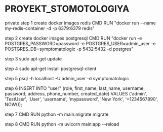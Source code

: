 # PROYEKT_STOMOTOLOGIYA
private
step 1 create docker images redis CMD RUN "docker run --name my-redis-container -d -p 6379:6379 redis"

step 2 create docker images postgresql CMD RUN "docker run -e POSTGRES_PASSWORD=password -e POSTGRES_USER=admin_user -e POSTGRES_DB=symptomatologic -p 5432:5432 -d postgres"

step 3 sudo apt-get update

step 4 sudo apt-get install postgresql-client

step 5 psql -h localhost -U admin_user -d symptomatologic

step 6 INSERT INTO "user" (role, first_name, last_name, username, password, address, phone_number, created_date)
VALUES ('admin', 'TestUser', 'User', 'username', 'mypassword', 'New York', '+1234567890', NOW());

step 7 CMD RUN python -m main.migrate migrate 

step 8 CMD RUN python -m uvicorn main:app --reload
